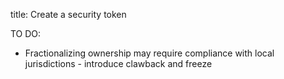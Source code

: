 title: Create a security token

TO DO:

- Fractionalizing ownership may require compliance with local jurisdictions - introduce clawback and freeze